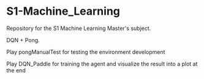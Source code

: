 # S1-Machine_Learning
Repository for the S1 Machine Learning Master's subject. 

DQN + Pong. 

Play pongManualTest for testing the environment development

Play DQN_Paddle for training the agent and visualize the result into a plot at the end
